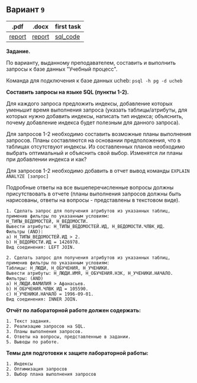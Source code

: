 ## Вариант `9`

| .pdf                             | .docx                             | first task                   |
|----------------------------------|-----------------------------------|------------------------------|
| [report](./docs/report_lab3.pdf) | [report](./docs/report_lab3.docx) | [sql_code](./first_task.sql) |

**Задание.**

По варианту, выданному преподавателем, составить и выполнить запросы к базе данных "Учебный процесс".

Команда для подключения к базе данных ucheb: `psql -h pg -d ucheb`

**Составить запросы на языке SQL (пункты 1-2).**

Для каждого запроса предложить индексы, добавление которых уменьшит время выполнения запроса (указать таблицы/атрибуты,
для которых нужно добавить индексы, написать тип индекса; объяснить, почему добавление индекса будет полезным для
данного запроса).

Для запросов 1-2 необходимо составить возможные планы выполнения запросов. Планы составляются на основании
предположения, что в таблицах отсутствуют индексы. Из составленных планов необходимо выбрать оптимальный и объяснить
свой выбор.
Изменятся ли планы при добавлении индекса и как?

Для запросов 1-2 необходимо добавить в отчет вывод команды `EXPLAIN ANALYZE [запрос]`

Подробные ответы на все вышеперечисленные вопросы должны присутствовать в отчете (планы выполнения запросов должны быть
нарисованы, ответы на вопросы - представлены в текстовом виде).

    1. Сделать запрос для получения атрибутов из указанных таблиц, применив фильтры по указанным условиям:
    Н_ТИПЫ_ВЕДОМОСТЕЙ, Н_ВЕДОМОСТИ.
    Вывести атрибуты: Н_ТИПЫ_ВЕДОМОСТЕЙ.ИД, Н_ВЕДОМОСТИ.ЧЛВК_ИД.
    Фильтры (AND):
    a) Н_ТИПЫ_ВЕДОМОСТЕЙ.ИД > 2.
    b) Н_ВЕДОМОСТИ.ИД = 1426978.
    Вид соединения: LEFT JOIN.
    
    2. Сделать запрос для получения атрибутов из указанных таблиц, применив фильтры по указанным условиям:
    Таблицы: Н_ЛЮДИ, Н_ОБУЧЕНИЯ, Н_УЧЕНИКИ.
    Вывести атрибуты: Н_ЛЮДИ.ИМЯ, Н_ОБУЧЕНИЯ.НЗК, Н_УЧЕНИКИ.НАЧАЛО.
    Фильтры: (AND)
    a) Н_ЛЮДИ.ФАМИЛИЯ > Афанасьев.
    b) Н_ОБУЧЕНИЯ.ЧЛВК_ИД = 105590.
    c) Н_УЧЕНИКИ.НАЧАЛО = 1996-09-01.
    Вид соединения: INNER JOIN.

**Отчёт по лабораторной работе должен содержать:**

    1. Текст задания.
    2. Реализацию запросов на SQL.
    3. Планы выполнения запросов.
    4. Ответы на вопросы, представленные в задании.
    5. Выводы по работе.

**Темы для подготовки к защите лабораторной работы:**

    1. Индексы
    2. Оптимизация запросов
    3. Выбор плана выполнения запросов